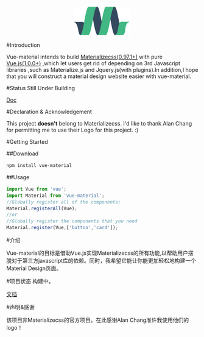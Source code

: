 <p align="center"><a href="http://elviskang.github.io/vue-material" target="_blank"><img width="150"src="https://raw.githubusercontent.com/ElvisKang/vue-material/gh-pages/static/images/materialize-150x75.png"></a></p>

#Introduction

Vue-material intends to build [Materializecss(0.97.1+)](http://materializecss.com/) with pure [Vue.js(1.0.0+)](http://vuejs.org/) ,which let users get rid of depending on 3rd Javascript libraries ,such as Materialize.js and Jquery.js(with plugins).In addition,I hope that you will construct a material design website easier with vue-material.

#Status
Still Under Building

[Doc](http://elviskang.github.io/vue-material/)

#Declaration & Acknowledgement

This project **doesn't** belong to Materializecss. I'd like to thank Alan Chang for permitting me to use their Logo for this project. :)

#Getting Started

##Download

```bash
npm install vue-material
```

##Usage

```javascript
import Vue from 'vue';
import Material from 'vue-material';
//Globally register all of the components;
Material.registerAll(Vue);
//or
//Globally register the components that you need
Material.register(Vue,['button','card']);
```

#介绍

Vue-material的目标是借助Vue.js实现Materializecss的所有功能,以帮助用户摆脱对于第三方javascript库的依赖。同时，我希望它能让你能更加轻松地构建一个Material Design页面。

#项目状态
构建中。

[文档](http://elviskang.github.io/vue-material/)

#声明&感谢

该项目非Materializecss的官方项目。在此感谢Alan Chang准许我使用他们的logo！

